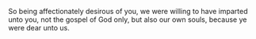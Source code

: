 So being affectionately desirous of you, we were willing to have imparted unto you, not the gospel of God only, but also our own souls, because ye were dear unto us.
